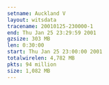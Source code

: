 ```yaml
---
setname: Auckland V
layout: witsdata
tracename: 20010125-230000-1
end: Thu Jan 25 23:29:59 2001
gzsize: 303 MB
len: 0:30:00
start: Thu Jan 25 23:00:00 2001
totalwirelen: 4,782 MB
pkts: 94 million
size: 1,082 MB
---
```

